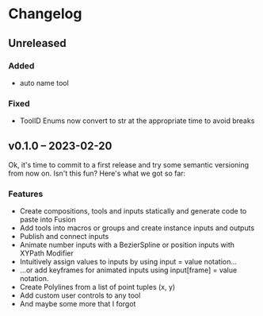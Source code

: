 # Changelog

## Unreleased

### Added

- auto name tool

### Fixed

- ToolID Enums now convert to str at the appropriate time to avoid breaks

## v0.1.0 – 2023-02-20

Ok, it's time to commit to a first release and try some semantic versioning from now on. Isn't this fun?
Here's what we got so far:

### Features

- Create compositions, tools and inputs statically and generate code to paste into Fusion
- Add tools into macros or groups and create instance inputs and outputs
- Publish and connect inputs
- Animate number inputs with a BezierSpline or position inputs with XYPath Modifier
- Intuitively assign values to inputs by using input = value notation...
- ...or add keyframes for animated inputs using input[frame] = value notation.
- Create Polylines from a list of point tuples (x, y)
- Add custom user controls to any tool
- And maybe some more that I forgot
